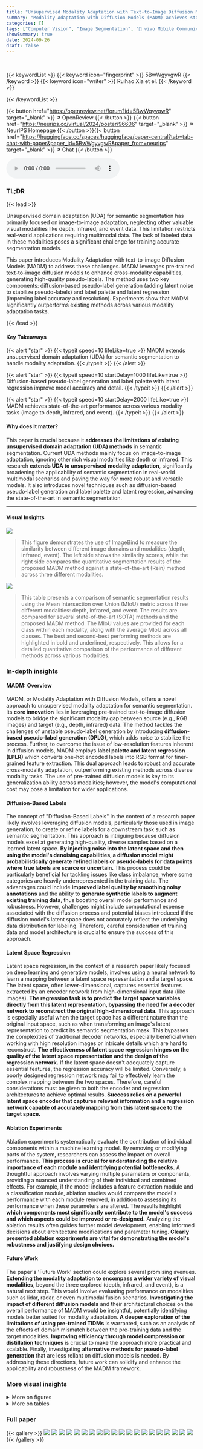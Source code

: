 ```yaml
---
title: "Unsupervised Modality Adaptation with Text-to-Image Diffusion Models for Semantic Segmentation"
summary: "Modality Adaptation with Diffusion Models (MADM) achieves state-of-the-art semantic segmentation by using pre-trained text-to-image diffusion models to enhance cross-modality capabilities and generate..."
categories: []
tags: ["Computer Vision", "Image Segmentation", "🏢 vivo Mobile Communication Co., Ltd",]
showSummary: true
date: 2024-09-26
draft: false
---
```


<br>

{{< keywordList >}}
{{< keyword icon="fingerprint" >}} 5BwWgyvgwR {{< /keyword >}}
{{< keyword icon="writer" >}} Ruihao Xia et el. {{< /keyword >}}
 
{{< /keywordList >}}

{{< button href="https://openreview.net/forum?id=5BwWgyvgwR" target="_blank" >}}
↗ OpenReview
{{< /button >}}
{{< button href="https://neurips.cc/virtual/2024/poster/96606" target="_blank" >}}
↗ NeurIPS Homepage
{{< /button >}}{{< button href="https://huggingface.co/spaces/huggingface/paper-central?tab=tab-chat-with-paper&paper_id=5BwWgyvgwR&paper_from=neurips" target="_blank" >}}
↗ Chat
{{< /button >}}



<audio controls>
    <source src="https://ai-paper-reviewer.com/5BwWgyvgwR/podcast.wav" type="audio/wav">
    Your browser does not support the audio element.
</audio>


### TL;DR


{{< lead >}}

Unsupervised domain adaptation (UDA) for semantic segmentation has primarily focused on image-to-image adaptation, neglecting other valuable visual modalities like depth, infrared, and event data. This limitation restricts real-world applications requiring multimodal data. The lack of labeled data in these modalities poses a significant challenge for training accurate segmentation models.

This paper introduces Modality Adaptation with text-to-image Diffusion Models (MADM) to address these challenges. MADM leverages pre-trained text-to-image diffusion models to enhance cross-modality capabilities, generating high-quality pseudo-labels. The method uses two key components: diffusion-based pseudo-label generation (adding latent noise to stabilize pseudo-labels) and label palette and latent regression (improving label accuracy and resolution).  Experiments show that MADM significantly outperforms existing methods across various modality adaptation tasks.

{{< /lead >}}


#### Key Takeaways

{{< alert "star" >}}
{{< typeit speed=10 lifeLike=true >}} MADM extends unsupervised domain adaptation (UDA) for semantic segmentation to handle modality adaptation. {{< /typeit >}}
{{< /alert >}}

{{< alert "star" >}}
{{< typeit speed=10 startDelay=1000 lifeLike=true >}} Diffusion-based pseudo-label generation and label palette with latent regression improve model accuracy and detail. {{< /typeit >}}
{{< /alert >}}

{{< alert "star" >}}
{{< typeit speed=10 startDelay=2000 lifeLike=true >}} MADM achieves state-of-the-art performance across various modality tasks (image to depth, infrared, and event). {{< /typeit >}}
{{< /alert >}}

#### Why does it matter?
This paper is crucial because it **addresses the limitations of existing unsupervised domain adaptation (UDA) methods** in semantic segmentation.  Current UDA methods mainly focus on image-to-image adaptation, ignoring other rich visual modalities like depth or infrared. This research **extends UDA to unsupervised modality adaptation**, significantly broadening the applicability of semantic segmentation in real-world multimodal scenarios and paving the way for more robust and versatile models. It also introduces novel techniques such as diffusion-based pseudo-label generation and label palette and latent regression, advancing the state-of-the-art in semantic segmentation.

------
#### Visual Insights



![](https://ai-paper-reviewer.com/5BwWgyvgwR/figures_1_1.jpg)

> This figure demonstrates the use of ImageBind to measure the similarity between different image domains and modalities (depth, infrared, event).  The left side shows the similarity scores, while the right side compares the quantitative segmentation results of the proposed MADM method against a state-of-the-art (Rein) method across three different modalities.





![](https://ai-paper-reviewer.com/5BwWgyvgwR/tables_6_1.jpg)

> This table presents a comparison of semantic segmentation results using the Mean Intersection over Union (MIoU) metric across three different modalities: depth, infrared, and event.  The results are compared for several state-of-the-art (SOTA) methods and the proposed MADM method. The MIoU values are provided for each class within each modality, along with the average MIoU across all classes.  The best and second-best performing methods are highlighted in bold and underlined, respectively.  This allows for a detailed quantitative comparison of the performance of different methods across various modalities.





### In-depth insights


#### MADM: Overview
MADM, or Modality Adaptation with Diffusion Models, offers a novel approach to unsupervised modality adaptation for semantic segmentation.  Its **core innovation** lies in leveraging pre-trained text-to-image diffusion models to bridge the significant modality gap between source (e.g., RGB images) and target (e.g., depth, infrared) data. The method tackles the challenges of unstable pseudo-label generation by introducing **diffusion-based pseudo-label generation (DPLG)**, which adds noise to stabilize the process.  Further, to overcome the issue of low-resolution features inherent in diffusion models, MADM employs **label palette and latent regression (LPLR)** which converts one-hot encoded labels into RGB format for finer-grained feature extraction.  This dual approach leads to robust and accurate cross-modality adaptation, outperforming existing methods across diverse modality tasks.  The use of pre-trained diffusion models is key to its generalization ability across modalities; however, the model's computational cost may pose a limitation for wider applications.

#### Diffusion-Based Labels
The concept of "Diffusion-Based Labels" in the context of a research paper likely involves leveraging diffusion models, particularly those used in image generation, to create or refine labels for a downstream task such as semantic segmentation.  This approach is intriguing because diffusion models excel at generating high-quality, diverse samples based on a learned latent space.  **By injecting noise into the latent space and then using the model's denoising capabilities, a diffusion model might probabilistically generate refined labels or pseudo-labels for data points where true labels are scarce or uncertain.**  This process could be particularly beneficial for tackling issues like class imbalance, where some categories are heavily underrepresented in the training data.  The advantages could include **improved label quality by smoothing noisy annotations** and the ability to **generate synthetic labels to augment existing training data**, thus boosting overall model performance and robustness.  However, challenges might include computational expense associated with the diffusion process and potential biases introduced if the diffusion model's latent space does not accurately reflect the underlying data distribution for labeling.  Therefore, careful consideration of training data and model architecture is crucial to ensure the success of this approach.

#### Latent Space Regression
Latent space regression, in the context of a research paper likely focused on deep learning and generative models, involves using a neural network to learn a mapping between a latent space representation and a target space.  The latent space, often lower-dimensional, captures essential features extracted by an encoder network from high-dimensional input data (like images). **The regression task is to predict the target space variables directly from this latent representation, bypassing the need for a decoder network to reconstruct the original high-dimensional data.** This approach is especially useful when the target space has a different nature than the original input space, such as when transforming an image's latent representation to predict its semantic segmentation mask. This bypasses the complexities of traditional decoder networks, especially beneficial when working with high resolution images or intricate details which are hard to reconstruct. **The effectiveness of latent space regression hinges on the quality of the latent space representation and the design of the regression network.** If the latent space doesn't adequately capture essential features, the regression accuracy will be limited. Conversely, a poorly designed regression network may fail to effectively learn the complex mapping between the two spaces. Therefore, careful considerations must be given to both the encoder and regression architectures to achieve optimal results. **Success relies on a powerful latent space encoder that captures relevant information and a regression network capable of accurately mapping from this latent space to the target space.**

#### Ablation Experiments
Ablation experiments systematically evaluate the contribution of individual components within a machine learning model. By removing or modifying parts of the system, researchers can assess the impact on overall performance.  **This process is crucial for understanding the relative importance of each module and identifying potential bottlenecks.**  A thoughtful approach involves varying multiple parameters or components, providing a nuanced understanding of their individual and combined effects.  For example, if the model includes a feature extraction module and a classification module, ablation studies would compare the model's performance with each module removed, in addition to assessing its performance when these parameters are altered.  The results highlight **which components most significantly contribute to the model's success and which aspects could be improved or re-designed.**  Analyzing the ablation results often guides further model development, enabling informed decisions about architecture modifications and parameter tuning.  **Clearly presented ablation experiments are vital for demonstrating the model's robustness and justifying design choices.**

#### Future Work
The paper's 'Future Work' section could explore several promising avenues.  **Extending the modality adaptation to encompass a wider variety of visual modalities**, beyond the three explored (depth, infrared, and event), is a natural next step.  This would involve evaluating performance on modalities such as lidar, radar, or even multimodal fusion scenarios.  **Investigating the impact of different diffusion models** and their architectural choices on the overall performance of MADM would be insightful, potentially identifying models better suited for modality adaptation.  **A deeper exploration of the limitations of using pre-trained TIDMs** is warranted, such as an analysis of the effects of domain mismatch between the pre-training data and the target modalities.  **Improving efficiency through model compression or distillation techniques** is crucial to make the approach more practical and scalable. Finally, investigating **alternative methods for pseudo-label generation** that are less reliant on diffusion models is needed.  By addressing these directions, future work can solidify and enhance the applicability and robustness of the MADM framework.


### More visual insights

<details>
<summary>More on figures
</summary>


![](https://ai-paper-reviewer.com/5BwWgyvgwR/figures_3_1.jpg)

> This figure illustrates the MADM framework, which consists of three main parts: Self-Training, Diffusion-based Pseudo-Label Generation (DPLG), and Label Palette and Latent Regression (LPLR).  Self-Training uses both supervised loss from the source modality and pseudo-labeled loss from the target modality to train the network. DPLG adds noise to the latent representation of target samples to stabilize pseudo-label generation. LPLR converts one-hot encoded labels into RGB form using a palette, encodes them into the latent space, and uses them to supervise the UNet output, resulting in high-resolution features.


![](https://ai-paper-reviewer.com/5BwWgyvgwR/figures_4_1.jpg)

> This figure visualizes the impact of Diffusion-based Pseudo-Label Generation (DPLG) on the quality of pseudo-labels generated for the event modality at different training iterations (1250, 1750, and 2250).  It demonstrates how the addition of noise in DPLG stabilizes the generation of pseudo-labels and improves their accuracy over time, as indicated by a more consistent and detailed representation of the scene compared to pseudo-labels generated without DPLG.


![](https://ai-paper-reviewer.com/5BwWgyvgwR/figures_7_1.jpg)

> This figure provides a qualitative comparison of semantic segmentation results obtained using three different methods: MIC [18], Rein [8], and the proposed MADM.  The results are shown for three different modalities (image, depth, and infrared), with the input image, segmentation results from each method, and the ground truth label displayed side-by-side for comparison.  The figure highlights the superior performance of MADM in terms of accuracy and detail preservation, especially in challenging areas (as highlighted by the yellow boxes). The differences in performance demonstrate the effectiveness of MADM's approach for cross-modality semantic segmentation.


![](https://ai-paper-reviewer.com/5BwWgyvgwR/figures_8_1.jpg)

> This figure shows a visual analysis of the effect of the diffusion step parameter (k) in the Diffusion-based Pseudo-Label Generation (DPLG) method at iteration 1250.  It demonstrates how different noise levels affect the quality of pseudo-label generation during the training process. As k increases, more noise is added to the latent representation of the target sample.  The images show the progressive changes in segmentation results as the noise level increases. At k=0, no noise is added, and the segmentation is inaccurate. As k increases, the segmentation becomes more accurate until it reaches an optimal level, after which adding too much noise (high k values) again leads to degraded segmentation results.


![](https://ai-paper-reviewer.com/5BwWgyvgwR/figures_8_2.jpg)

> This figure visualizes the outputs of the VAE decoder and the segmentation head at different stages of training, showing how the regression results (from the VAE decoder) become progressively clearer and more detailed as the model converges.  This improvement in detail helps the segmentation head produce more accurate semantic segmentations. The comparison between regression and classification outputs highlights how LPLR improves the accuracy of semantic segmentation by enhancing the resolution of the features.


![](https://ai-paper-reviewer.com/5BwWgyvgwR/figures_9_1.jpg)

> This figure visualizes the performance of the proposed method (MADM) on nighttime images. It compares the segmentation results of daytime RGB images from the Cityscapes dataset with nighttime RGB and infrared images from the FMB dataset.  The results show that the infrared modality provides superior performance, particularly in identifying pedestrians, due to the thermal differences highlighted by infrared. This showcases the adaptability of MADM to different visual modalities and its effectiveness in handling low-light conditions.


![](https://ai-paper-reviewer.com/5BwWgyvgwR/figures_13_1.jpg)

> This figure visualizes the results of the VAE decoder (Regression) and the segmentation head (Classification) at different training time steps.  It demonstrates how the quality of the regression results improves over time, starting blurry and becoming progressively clearer as the model converges.  This shows that the VAE decoder is successfully learning to upsample the latent representation, providing the segmentation head with higher-resolution features for more accurate semantic segmentation.


</details>




<details>
<summary>More on tables
</summary>


![](https://ai-paper-reviewer.com/5BwWgyvgwR/tables_6_2.jpg)
> This table presents a comparison of semantic segmentation results obtained using different methods across three different modalities: depth, infrared, and event.  The results are evaluated using the mean Intersection over Union (MIoU) metric, a common evaluation metric for semantic segmentation.  The table shows the performance of several state-of-the-art (SOTA) methods alongside the proposed method (MADM) to demonstrate its superiority.

![](https://ai-paper-reviewer.com/5BwWgyvgwR/tables_6_3.jpg)
> This table presents a comparison of semantic segmentation results obtained using different methods across three different modalities: depth, infrared, and event.  The performance of each method is evaluated using the mean Intersection over Union (MIoU) metric, a common measure for evaluating the accuracy of semantic segmentation.  The table shows the MIoU for each class (e.g., Sky, Building, Person, etc.) as well as the average MIoU across all classes.  The best performing method for each modality is shown in bold, while the second best is underlined.

![](https://ai-paper-reviewer.com/5BwWgyvgwR/tables_7_1.jpg)
> This table presents the results of ablation studies conducted to evaluate the impact of the proposed Diffusion-based Pseudo-Label Generation (DPLG) and Label Palette and Latent Regression (LPLR) components on the overall performance of the MADM model.  It shows the mean Intersection over Union (mIoU) scores achieved by the baseline model (without DPLG and LPLR), the model with only DPLG, the model with only LPLR, and the complete MADM model (with both DPLG and LPLR) across three different modalities: Depth, Infrared, and Event. The improvements resulting from the inclusion of DPLG and LPLR are clearly demonstrated, highlighting the synergistic effect of these components in enhancing the model's performance. The average mIoU improvement across all modalities is also shown.

![](https://ai-paper-reviewer.com/5BwWgyvgwR/tables_8_1.jpg)
> This table presents the ablation study of parameters β and γ in the Diffusion-based Pseudo-Label Generation (DPLG) method, specifically for the depth modality. It shows how changes in these parameters affect the model's performance (MIoU) under different conditions. The best result is 53.49 MIoU, indicating the importance of parameter tuning in DPLG.

![](https://ai-paper-reviewer.com/5BwWgyvgwR/tables_8_2.jpg)
> This table shows the ablation study of the effect of different values of the hyperparameter  λreg in the Label Palette and Latent Regression (LPLR) module on the event modality.  The MIoU (mean Intersection over Union) is used as the evaluation metric, showing that a λreg of 10.0 provides the best performance.

![](https://ai-paper-reviewer.com/5BwWgyvgwR/tables_9_1.jpg)
> This table presents a comparison of semantic segmentation results using RGB and infrared modalities on the FMB dataset.  The MIoU (mean Intersection over Union) metric is used to evaluate the performance of each modality across various classes (Sky, Building, Person, Pole, Road, Sidewalk, Vegetation, Vehicle, Traffic Sign).  The table highlights the performance difference between RGB and infrared modalities, showing infrared's superior performance in certain classes.

![](https://ai-paper-reviewer.com/5BwWgyvgwR/tables_13_1.jpg)
> This table presents the ablation study on different data volumes for the event modality in the DSEC dataset.  It shows the mean Intersection over Union (MIoU) achieved by training the MADM model (with and without DPLG and LPLR) on varying percentages (10%, 25%, 50%, and 100%) of the target dataset. The results demonstrate that the MADM model consistently outperforms the baseline across all data volume settings and maintains robustness even when the training data is limited.

![](https://ai-paper-reviewer.com/5BwWgyvgwR/tables_14_1.jpg)
> This table presents a comparison of semantic segmentation results using the Mean Intersection over Union (MIoU) metric across three different modalities: depth, infrared, and event.  The results are compared for several different methods, including the proposed method (MADM) and several state-of-the-art (SOTA) baselines.  The table highlights the best and second-best performing method for each modality, using bold and underlined formatting respectively. This allows for a clear and concise view of the relative performance of MADM in comparison to existing methods on a range of tasks.

</details>




### Full paper

{{< gallery >}}
<img src="https://ai-paper-reviewer.com/5BwWgyvgwR/1.png" class="grid-w50 md:grid-w33 xl:grid-w25" />
<img src="https://ai-paper-reviewer.com/5BwWgyvgwR/2.png" class="grid-w50 md:grid-w33 xl:grid-w25" />
<img src="https://ai-paper-reviewer.com/5BwWgyvgwR/3.png" class="grid-w50 md:grid-w33 xl:grid-w25" />
<img src="https://ai-paper-reviewer.com/5BwWgyvgwR/4.png" class="grid-w50 md:grid-w33 xl:grid-w25" />
<img src="https://ai-paper-reviewer.com/5BwWgyvgwR/5.png" class="grid-w50 md:grid-w33 xl:grid-w25" />
<img src="https://ai-paper-reviewer.com/5BwWgyvgwR/6.png" class="grid-w50 md:grid-w33 xl:grid-w25" />
<img src="https://ai-paper-reviewer.com/5BwWgyvgwR/7.png" class="grid-w50 md:grid-w33 xl:grid-w25" />
<img src="https://ai-paper-reviewer.com/5BwWgyvgwR/8.png" class="grid-w50 md:grid-w33 xl:grid-w25" />
<img src="https://ai-paper-reviewer.com/5BwWgyvgwR/9.png" class="grid-w50 md:grid-w33 xl:grid-w25" />
<img src="https://ai-paper-reviewer.com/5BwWgyvgwR/10.png" class="grid-w50 md:grid-w33 xl:grid-w25" />
<img src="https://ai-paper-reviewer.com/5BwWgyvgwR/11.png" class="grid-w50 md:grid-w33 xl:grid-w25" />
<img src="https://ai-paper-reviewer.com/5BwWgyvgwR/12.png" class="grid-w50 md:grid-w33 xl:grid-w25" />
<img src="https://ai-paper-reviewer.com/5BwWgyvgwR/13.png" class="grid-w50 md:grid-w33 xl:grid-w25" />
<img src="https://ai-paper-reviewer.com/5BwWgyvgwR/14.png" class="grid-w50 md:grid-w33 xl:grid-w25" />
<img src="https://ai-paper-reviewer.com/5BwWgyvgwR/15.png" class="grid-w50 md:grid-w33 xl:grid-w25" />
<img src="https://ai-paper-reviewer.com/5BwWgyvgwR/16.png" class="grid-w50 md:grid-w33 xl:grid-w25" />
<img src="https://ai-paper-reviewer.com/5BwWgyvgwR/17.png" class="grid-w50 md:grid-w33 xl:grid-w25" />
<img src="https://ai-paper-reviewer.com/5BwWgyvgwR/18.png" class="grid-w50 md:grid-w33 xl:grid-w25" />
<img src="https://ai-paper-reviewer.com/5BwWgyvgwR/19.png" class="grid-w50 md:grid-w33 xl:grid-w25" />
<img src="https://ai-paper-reviewer.com/5BwWgyvgwR/20.png" class="grid-w50 md:grid-w33 xl:grid-w25" />
{{< /gallery >}}
